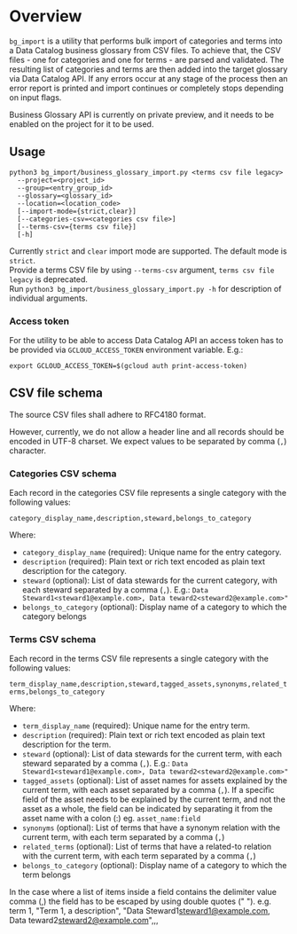 # Overview

`bg_import` is a utility that performs bulk import of categories and terms into
a Data Catalog business glossary from CSV files. To achieve that, the CSV files - one for
categories and one for terms - are parsed and validated. The resulting list of
categories and terms are then added into the target glossary via Data Catalog
API. If any errors occur at any stage of the process then an error report is
printed and import continues or completely stops depending on input flags.

Business Glossary API is currently on private preview, and it needs to be
enabled on the project for it to be used.

## Usage

```
python3 bg_import/business_glossary_import.py <terms csv file legacy>
  --project=<project_id>
  --group=<entry_group_id>
  --glossary=<glossary_id>
  --location=<location_code>
  [--import-mode={strict,clear}]
  [--categories-csv=<categories csv file>]
  [--terms-csv={terms csv file}]
  [-h]
```

Currently `strict` and `clear` import mode are supported. The default
mode is `strict`. \
Provide a terms CSV file by using `--terms-csv` argument, `terms csv file legacy`
is deprecated. \
Run `python3 bg_import/business_glossary_import.py -h` for description of
individual arguments.

### Access token

For the utility to be able to access Data Catalog API an access token has to be
provided via `GCLOUD_ACCESS_TOKEN` environment variable. E.g.:

```
export GCLOUD_ACCESS_TOKEN=$(gcloud auth print-access-token)
```

## CSV file schema

The source CSV files shall adhere to RFC4180 format.

However, currently, we do not allow a header line and all records should be
encoded in UTF-8 charset. We expect values to be separated by comma (`,`)
character.

### Categories CSV schema

Each record in the categories CSV file represents a single category with the
following values:

`category_display_name,description,steward,belongs_to_category`

Where:

*   `category_display_name` (required): Unique name for the entry category.
*   `description` (required): Plain text or rich text encoded as plain text
    description for the category.
*   `steward` (optional): List of data stewards for the current category, with
    each steward separated by a comma (`,`). E.g.: `Data
    Steward1<steward1@example.com>, Data teward2<steward2@example.com>"`
*   `belongs_to_category` (optional): Display name of a category to which the
    category belongs

### Terms CSV schema

Each record in the terms CSV file represents a single category with the
following values:

`term_display_name,description,steward,tagged_assets,synonyms,related_terms,belongs_to_category`

Where:

*   `term_display_name` (required): Unique name for the entry term.
*   `description` (required): Plain text or rich text encoded as plain text
    description for the term.
*   `steward` (optional): List of data stewards for the current term, with each
    steward separated by a comma (`,`). E.g.: `Data
    Steward1<steward1@example.com>, Data teward2<steward2@example.com>"`
*   `tagged_assets` (optional): List of asset names for assets explained by the
    current term, with each asset separated by a comma (`,`). If a specific
    field of the asset needs to be explained by the current term, and not the
    asset as a whole, the field can be indicated by separating it from the asset
    name with a colon (:) eg. `asset_name:field`
*   `synonyms` (optional): List of terms that have a synonym relation with the
    current term, with each term separated by a comma (`,`)
*   `related_terms` (optional): List of terms that have a related-to relation
    with the current term, with each term separated by a comma (`,`)
*   `belongs_to_category` (optional): Display name of a category to which the
    term belongs

In the case where a list of items inside a field contains the delimiter value
comma (,) the field has to be escaped by using double quotes (" "). e.g. term 1,
"Term 1, a description", "Data Steward1<steward1@example.com>, Data
teward2<steward2@example.com>",,,
